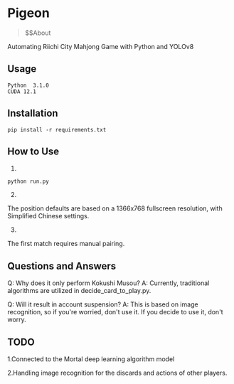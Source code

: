 # Pigeon

> $$About


Automating Riichi City Mahjong Game with Python and YOLOv8

##  Usage

```
Python  3.1.0
CUDA 12.1
```



## Installation


```
pip install -r requirements.txt
```

## How to Use

1.
```
python run.py
```
2.
The position defaults are based on a 1366x768 fullscreen resolution, with Simplified Chinese settings.

3.
The first match requires manual pairing.

##  Questions and Answers

Q: Why does it only perform Kokushi Musou?
A: Currently, traditional algorithms are utilized in decide_card_to_play.py.


Q: Will it result in account suspension?
A: This is based on image recognition, so if you're worried, don't use it. If you decide to use it, don't worry.

##  TODO

1.Connected to the Mortal deep learning algorithm model

2.Handling image recognition for the discards and actions of other players.